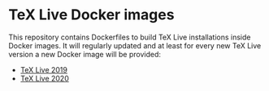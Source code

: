# TeX Live Docker images

This repository contains Dockerfiles to build TeX Live installations inside
Docker images. It will regularly updated and at least for every new TeX Live
version a new Docker image will be provided:

* [TeX Live 2019](https://hub.docker.com/r/thorwink/texlive)
* [TeX Live 2020](https://hub.docker.com/r/thorwink/texlive)
